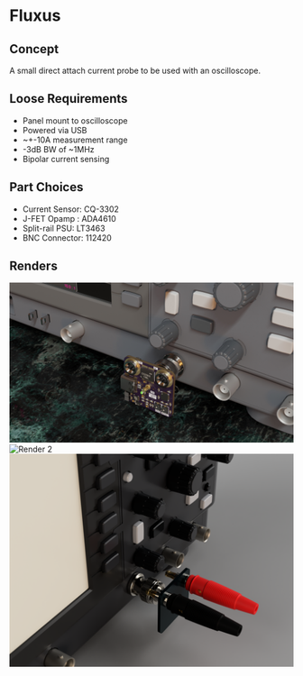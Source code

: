 # Fluxus

## Concept
A small direct attach current probe to be used with an oscilloscope.

## Loose Requirements
- Panel mount to oscilloscope
- Powered via USB
- ~+-10A measurement range
- -3dB BW of ~1MHz
- Bipolar current sensing

## Part Choices
- Current Sensor: CQ-3302
- J-FET Opamp : ADA4610
- Split-rail PSU: LT3463
- BNC Connector: 112420

## Renders 
![Render 1](./Renders/FinalRender1.jpg)
![Render 2](./Renders/ConceptRender1.png)
![Render 3](./Renders/ConceptRender2.png)
